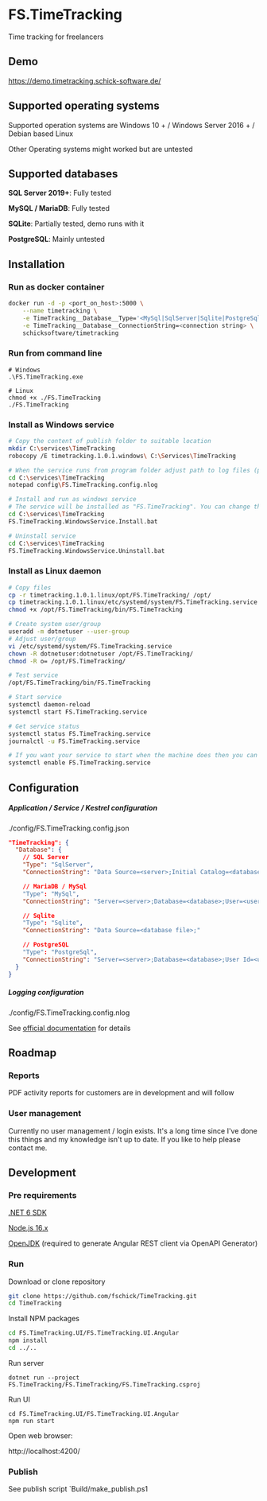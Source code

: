 # FS.TimeTracking

Time tracking for freelancers

## Demo

https://demo.timetracking.schick-software.de/

## Supported operating systems

Supported operation systems are Windows 10 + / Windows Server 2016 + / Debian based Linux

Other Operating systems might worked but are untested

## Supported databases

**SQL Server 2019+**: Fully tested

**MySQL / MariaDB**: Fully tested

**SQLite**: Partially tested, demo runs with it

**PostgreSQL**: Mainly untested

## Installation

### Run as docker container

```bash
docker run -d -p <port_on_host>:5000 \
	--name timetracking \
	-e TimeTracking__Database__Type='<MySql|SqlServer|Sqlite|PostgreSql>' \
	-e TimeTracking__Database__ConnectionString=<connection string> \
	schicksoftware/timetracking
```

### Run from command line

```shell
# Windows
.\FS.TimeTracking.exe

# Linux
chmod +x ./FS.TimeTracking
./FS.TimeTracking
```

### Install as Windows service

```bash
# Copy the content of publish folder to suitable location
mkdir C:\services\TimeTracking
robocopy /E timetracking.1.0.1.windows\ C:\Services\TimeTracking

# When the service runs from program folder adjust path to log files (programm folder isn't writeable!)
cd C:\services\TimeTracking
notepad config\FS.TimeTracking.config.nlog

# Install and run as windows service
# The service will be installed as "FS.TimeTracking". You can change the name in the .bat file
cd C:\services\TimeTracking
FS.TimeTracking.WindowsService.Install.bat

# Uninstall service
cd C:\services\TimeTracking
FS.TimeTracking.WindowsService.Uninstall.bat
```

### Install as Linux daemon

```bash
# Copy files
cp -r timetracking.1.0.1.linux/opt/FS.TimeTracking/ /opt/
cp timetracking.1.0.1.linux/etc/systemd/system/FS.TimeTracking.service /etc/systemd/system
chmod +x /opt/FS.TimeTracking/bin/FS.TimeTracking

# Create system user/group
useradd -m dotnetuser --user-group
# Adjust user/group
vi /etc/systemd/system/FS.TimeTracking.service
chown -R dotnetuser:dotnetuser /opt/FS.TimeTracking/
chmod -R o= /opt/FS.TimeTracking/

# Test service
/opt/FS.TimeTracking/bin/FS.TimeTracking

# Start service
systemctl daemon-reload
systemctl start FS.TimeTracking.service

# Get service status
systemctl status FS.TimeTracking.service
journalctl -u FS.TimeTracking.service

# If you want your service to start when the machine does then you can use
systemctl enable FS.TimeTracking.service
```

## Configuration

##### Application / Service / Kestrel configuration

./config/FS.TimeTracking.config.json

```json
"TimeTracking": {
  "Database": {
    // SQL Server
    "Type": "SqlServer",
    "ConnectionString": "Data Source=<server>;Initial Catalog=<database>;User ID=<user>;Password=<password>;Persist Security Info=True"

    // MariaDB / MySql
    "Type": "MySql",
    "ConnectionString": "Server=<server>;Database=<database>;User=<user>;Password=<password>;"

    // Sqlite
    "Type": "Sqlite",
    "ConnectionString": "Data Source=<database file>;"

    // PostgreSQL
    "Type": "PostgreSql",
    "ConnectionString": "Server=<server>;Database=<database>;User Id=<user>;Password=<password>;"
  }
}
```

##### Logging configuration

./config/FS.TimeTracking.config.nlog

See [official documentation](https://github.com/nlog/nlog/wiki/Configuration-file) for details

## Roadmap

### Reports

PDF activity reports for customers are in development and will follow

### User management

Currently no user management / login exists. It's a long time since I've done this things and my knowledge isn't up to date. If you like to help please contact me.

## Development

### Pre requirements

[.NET 6 SDK](https://dotnet.microsoft.com/en-us/download)

[Node.js 16.x](https://nodejs.org/en/)

[OpenJDK](https://docs.microsoft.com/en-us/java/openjdk/download) (required to generate Angular REST client via OpenAPI Generator)

### Run

Download or clone repository

```bash
git clone https://github.com/fschick/TimeTracking.git
cd TimeTracking
```

Install NPM packages

```bash
cd FS.TimeTracking.UI/FS.TimeTracking.UI.Angular
npm install
cd ../..
```

Run server

```
dotnet run --project FS.TimeTracking/FS.TimeTracking/FS.TimeTracking.csproj
```

Run UI

```
cd FS.TimeTracking.UI/FS.TimeTracking.UI.Angular
npm run start
```

Open web browser:

http://localhost:4200/

### Publish

See publish script `Build/make_publish.ps1
